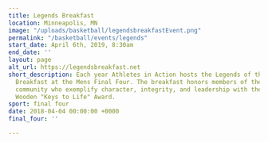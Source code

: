 ```yaml
---
title: Legends Breakfast
location: Minneapolis, MN
image: "/uploads/basketball/legendsbreakfastEvent.png"
permalink: "/basketball/events/legends"
start_date: April 6th, 2019, 8:30am
end_date: ''
layout: page
alt_url: https://legendsbreakfast.net
short_description: Each year Athletes in Action hosts the Legends of the Hardwood
  Breakfast at the Mens Final Four. The breakfast honors members of the basketball
  community who exemplify character, integrity, and leadership with the Coach John
  Wooden "Keys to Life" Award.
sport: final four
date: 2018-04-04 00:00:00 +0000
final_four: ''

---
```

